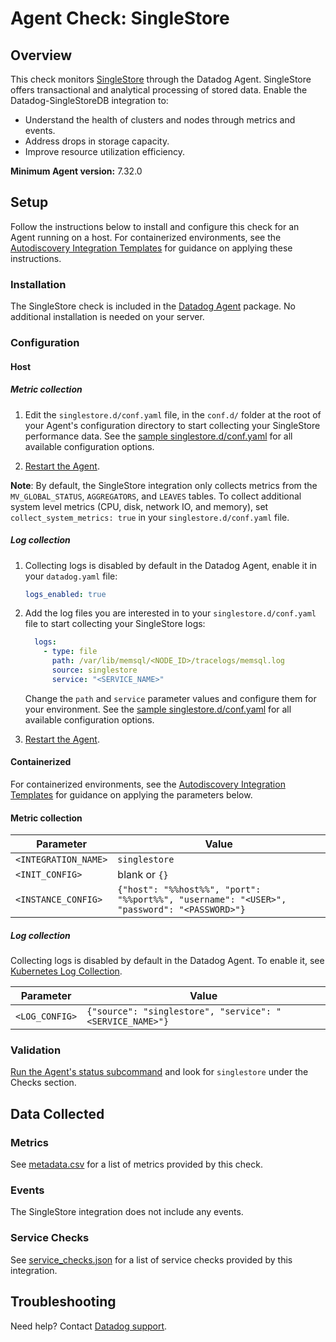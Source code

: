 # Agent Check: SingleStore

## Overview

This check monitors [SingleStore][1] through the Datadog Agent. SingleStore offers transactional and analytical processing of stored data. Enable the Datadog-SingleStoreDB integration to:

- Understand the health of clusters and nodes through metrics and events.
- Address drops in storage capacity.
- Improve resource utilization efficiency.


**Minimum Agent version:** 7.32.0

## Setup

Follow the instructions below to install and configure this check for an Agent running on a host. For containerized environments, see the [Autodiscovery Integration Templates][2] for guidance on applying these instructions.

### Installation

The SingleStore check is included in the [Datadog Agent][3] package.
No additional installation is needed on your server.

### Configuration

#### Host

##### Metric collection
1. Edit the `singlestore.d/conf.yaml` file, in the `conf.d/` folder at the root of your Agent's configuration directory to start collecting your SingleStore performance data. See the [sample singlestore.d/conf.yaml][4] for all available configuration options.

2. [Restart the Agent][5].

**Note**: By default, the SingleStore integration only collects metrics from the `MV_GLOBAL_STATUS`, `AGGREGATORS`, and `LEAVES` tables. To collect additional system level metrics (CPU, disk, network IO, and memory), set `collect_system_metrics: true`  in your `singlestore.d/conf.yaml` file.

##### Log collection

<!-- partial
{{< site-region region="us3" >}}
**Log collection is not supported for this site.**
{{< /site-region >}}
partial -->

1. Collecting logs is disabled by default in the Datadog Agent, enable it in your `datadog.yaml` file:

   ```yaml
   logs_enabled: true
   ```

2. Add the log files you are interested in to your `singlestore.d/conf.yaml` file to start collecting your SingleStore logs:

   ```yaml
     logs:
       - type: file
         path: /var/lib/memsql/<NODE_ID>/tracelogs/memsql.log
         source: singlestore
         service: "<SERVICE_NAME>"
   ```

    Change the `path` and `service` parameter values and configure them for your environment. See the [sample singlestore.d/conf.yaml][4] for all available configuration options.

3. [Restart the Agent][5].

#### Containerized

For containerized environments, see the [Autodiscovery Integration Templates][2] for guidance on applying the parameters below.

#### Metric collection

| Parameter            | Value                                                      |
|----------------------|------------------------------------------------------------|
| `<INTEGRATION_NAME>` | `singlestore`                                                   |
| `<INIT_CONFIG>`      | blank or `{}`                                              |
| `<INSTANCE_CONFIG>`  | `{"host": "%%host%%", "port": "%%port%%", "username": "<USER>", "password": "<PASSWORD>"}`       |

##### Log collection

<!-- partial
{{< site-region region="us3" >}}
**Log collection is not supported for this site.**
{{< /site-region >}}
partial -->

Collecting logs is disabled by default in the Datadog Agent. To enable it, see [Kubernetes Log Collection][6].

| Parameter      | Value                                     |
|----------------|-------------------------------------------|
| `<LOG_CONFIG>` | `{"source": "singlestore", "service": "<SERVICE_NAME>"}` |


### Validation

[Run the Agent's status subcommand][7] and look for `singlestore` under the Checks section.

## Data Collected

### Metrics

See [metadata.csv][8] for a list of metrics provided by this check.


### Events

The SingleStore integration does not include any events.

### Service Checks

See [service_checks.json][9] for a list of service checks provided by this integration.

## Troubleshooting

Need help? Contact [Datadog support][10].


[1]: https://www.singlestore.com/
[2]: https://docs.datadoghq.com/getting_started/agent/autodiscovery#integration-templates
[3]: /account/settings/agent/latest
[4]: https://github.com/DataDog/integrations-core/blob/master/singlestore/datadog_checks/singlestore/data/conf.yaml.example
[5]: https://docs.datadoghq.com/agent/guide/agent-commands/#start-stop-and-restart-the-agent
[6]: https://docs.datadoghq.com/agent/kubernetes/log/
[7]: https://docs.datadoghq.com/agent/guide/agent-commands/#agent-status-and-information
[8]: https://github.com/DataDog/integrations-core/blob/master/singlestore/metadata.csv
[9]: https://github.com/DataDog/integrations-core/blob/master/singlestore/assets/service_checks.json
[10]: https://docs.datadoghq.com/help/

